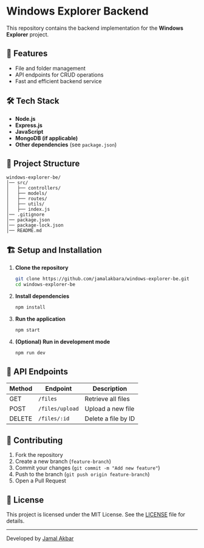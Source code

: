 # Windows Explorer Backend

This repository contains the backend implementation for the **Windows Explorer** project.

## 🚀 Features

- File and folder management
- API endpoints for CRUD operations
- Fast and efficient backend service

## 🛠️ Tech Stack

- **Node.js**
- **Express.js**
- **JavaScript**
- **MongoDB (if applicable)**
- **Other dependencies** (see `package.json`)

## 📂 Project Structure

```
windows-explorer-be/
│── src/
│   ├── controllers/
│   ├── models/
│   ├── routes/
│   ├── utils/
│   ├── index.js
│── .gitignore
│── package.json
│── package-lock.json
│── README.md
```

## 🏗️ Setup and Installation

1. **Clone the repository**
   ```bash
   git clone https://github.com/jamalakbara/windows-explorer-be.git
   cd windows-explorer-be
   ```

2. **Install dependencies**
   ```bash
   npm install
   ```

3. **Run the application**
   ```bash
   npm start
   ```

4. **(Optional) Run in development mode**
   ```bash
   npm run dev
   ```

## 📡 API Endpoints

| Method | Endpoint        | Description                     |
|--------|----------------|---------------------------------|
| GET    | `/files`       | Retrieve all files             |
| POST   | `/files/upload` | Upload a new file              |
| DELETE | `/files/:id`   | Delete a file by ID            |

## 🤝 Contributing

1. Fork the repository
2. Create a new branch (`feature-branch`)
3. Commit your changes (`git commit -m "Add new feature"`)
4. Push to the branch (`git push origin feature-branch`)
5. Open a Pull Request

## 📜 License

This project is licensed under the MIT License. See the [LICENSE](LICENSE) file for details.

---

Developed by [Jamal Akbar](https://github.com/jamalakbara)
